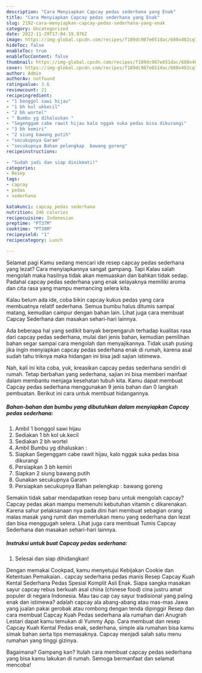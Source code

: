 ```yaml
---
description: "Cara Menyiapkan Capcay pedas sederhana yang Enak"
title: "Cara Menyiapkan Capcay pedas sederhana yang Enak"
slug: 2192-cara-menyiapkan-capcay-pedas-sederhana-yang-enak
category: Uncategorized
date: 2022-11-29T17:04:19.976Z
image: https://img-global.cpcdn.com/recipes/f189dc987e651dac/680x482cq70/capcay-pedas-sederhana-foto-resep-utama.jpg
hideToc: false
enableToc: true
enableTocContent: false
thumbnail: https://img-global.cpcdn.com/recipes/f189dc987e651dac/680x482cq70/capcay-pedas-sederhana-foto-resep-utama.jpg
cover: https://img-global.cpcdn.com/recipes/f189dc987e651dac/680x482cq70/capcay-pedas-sederhana-foto-resep-utama.jpg
author: Admin
authorAv: notfound
ratingvalue: 3.6
reviewcount: 21
recipeingredient:
- "1 bonggol sawi hijau"
- "1 bh kol ukkecil"
- "2 bh wortel"
- " Bumbu yg dihaluskan "
- "Segenggam cabe rawit hijau kalo nggak suka pedas bisa dikurangi"
- "3 bh kemiri"
- "2 siung bawang putih"
- "secukupnya Garam"
- "secukupnya Bahan pelengkap  bawang goreng"
recipeinstructions:

- "Sudah jadi dan siap dinikmati!"
categories:
- Resep
tags:
- capcay
- pedas
- sederhana

katakunci: capcay pedas sederhana 
nutrition: 246 calories
recipecuisine: Indonesian
preptime: "PT37M"
cooktime: "PT38M"
recipeyield: "1"
recipecategory: Lunch

---
```



Selamat pagi Kamu sedang mencari ide resep capcay pedas sederhana yang lezat? Cara menyiapkannya sangat gampang. Tapi Kalau salah mengolah maka hasilnya tidak akan memuaskan dan bahkan tidak sedap. Padahal capcay pedas sederhana yang enak selayaknya memiliki aroma dan cita rasa yang mampu memancing selera kita.


Kalau belum ada ide, coba bikin capcay kukus pedas yang cara membuatnya relatif sederhana. Semua bumbu halus ditumis sampai matang, kemudian campur dengan bahan lain. Lihat juga cara membuat Capcay Sederhana dan masakan sehari-hari lainnya.

Ada beberapa hal yang sedikit banyak berpengaruh terhadap kualitas rasa dari capcay pedas sederhana, mulai dari jenis bahan, kemudian pemilihan bahan segar sampai cara mengolah dan menyajikannya. Tidak usah pusing jika ingin menyiapkan capcay pedas sederhana enak di rumah, karena asal sudah tahu triknya maka hidangan ini bisa jadi sajian istimewa.


Nah, kali ini kita coba, yuk, kreasikan capcay pedas sederhana sendiri di rumah. Tetap berbahan yang sederhana, sajian ini bisa memberi manfaat dalam membantu menjaga kesehatan tubuh kita. Kamu dapat membuat Capcay pedas sederhana menggunakan 9 jenis bahan dan 0 langkah pembuatan. Berikut ini cara untuk membuat hidangannya.

<!--inarticleads1-->

##### Bahan-bahan dan bumbu yang dibutuhkan dalam menyiapkan Capcay pedas sederhana:

1. Ambil 1 bonggol sawi hijau
1. Sediakan 1 bh kol uk.kecil
1. Sediakan 2 bh wortel
1. Ambil  Bumbu yg dihaluskan :
1. Siapkan Segenggam cabe rawit hijau, kalo nggak suka pedas bisa dikurangi
1. Persiapkan 3 bh kemiri
1. Siapkan 2 siung bawang putih
1. Gunakan secukupnya Garam
1. Persiapkan secukupnya Bahan pelengkap : bawang goreng


Semakin tidak sabar mendapatkan resep baru untuk mengolah capcay? Capcay pedas akan mampu memenuhi kebutuhan vitamin c dikarenakan. Karena sahur pelaksanaan nya pada dini hari membuat sebagian orang malas masak yang rumit dan memerlukan menu yang sederhana dan lezat dan bisa menggugah selera. Lihat juga cara membuat Tumis Capcay Sederhana dan masakan sehari-hari lainnya. 

<!--inarticleads2-->

##### Instruksi untuk buat Capcay pedas sederhana:


1. Selesai dan siap dihidangkan!

Dengan memakai Cookpad, kamu menyetujui Kebijakan Cookie dan Ketentuan Pemakaian.. capcay sederhana pedas manis Resep Capcay Kuah Kental Sederhana Pedas Spesial Komplit Asli Enak. Siapa sangka masakan sayur capcay rebus berkuah asal china (chinese food) cina justru amat populer di negara Indonesia. Mau tau cap cay sayur tradisional yang paling enak dan istimewa? adalah capcay ala abang-abang atau mas-mas Jawa yang jualan pakai gerobak atau rombong dengan tenda dipinggir Resep dan cara membuat Capcay Kuah Pedas sederhana ala rumahan dari Anugrah Lestari dapat kamu temukan di Yummy App. Cara membuat dan resep Capcay Kuah Kental Pedas enak, sederhana, simple ala rumahan bisa kamu simak bahan serta tips memasaknya. Capcay menjadi salah satu menu rumahan yang tinggi gizinya. 

Bagaimana? Gampang kan? Itulah cara membuat capcay pedas sederhana yang bisa kamu lakukan di rumah. Semoga bermanfaat dan selamat mencoba!

